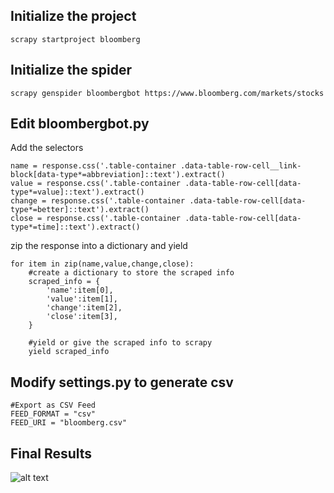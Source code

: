 Initialize the project
-----------------------------
`scrapy startproject bloomberg`

Initialize the spider
-----------------------------
`scrapy genspider bloombergbot https://www.bloomberg.com/markets/stocks`

Edit bloombergbot.py
-----------------------------

Add the selectors
```
name = response.css('.table-container .data-table-row-cell__link-block[data-type*=abbreviation]::text').extract()
value = response.css('.table-container .data-table-row-cell[data-type*=value]::text').extract()
change = response.css('.table-container .data-table-row-cell[data-type*=better]::text').extract()
close = response.css('.table-container .data-table-row-cell[data-type*=time]::text').extract()
```

zip the response into a dictionary and yield

```
for item in zip(name,value,change,close):
    #create a dictionary to store the scraped info
    scraped_info = {
        'name':item[0],
        'value':item[1],
        'change':item[2],
        'close':item[3],
    }

    #yield or give the scraped info to scrapy
    yield scraped_info
```

Modify settings.py to generate csv
-----------------------------
```
#Export as CSV Feed
FEED_FORMAT = "csv"
FEED_URI = "bloomberg.csv"
```

Final Results
-----------------------------

![alt text](https://content.screencast.com/users/wtgeographer/folders/Jing/media/d3a4a986-5c2b-4924-8830-f9e0c8fe125c/2018-01-02_2330.png)